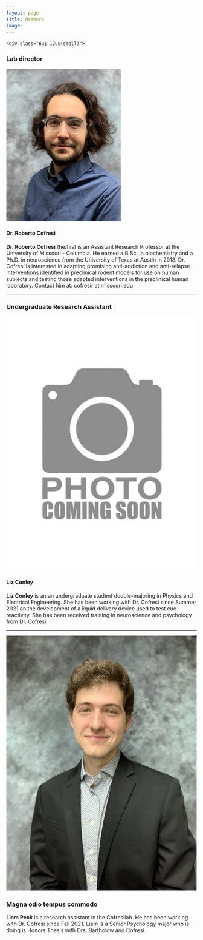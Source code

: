 ```yaml
---
layout: page
title: Members
image: 
---
```


<div class="row">

	<div class="6u$ 12u$(small)">
<h3> Lab director </h3>	
<p><span class="image left"><img src="assets/images/roberto_cofresi1.jpg" alt="" /></span> 
<h4>Dr. Roberto Cofresi</h4>
<b>Dr. Roberto Cofresi</b> (he/his) is an Assistant Research Professor at the University of Missouri - Columbia. He earned a B.Sc. in biochemistry and a Ph.D. in neuroscience from the University of Texas at Austin in 2018. Dr. Cofresí is interested in adapting promising anti-addiction and anti-relapse interventions identified in preclinical rodent models for use on human subjects and testing those adapted interventions in the preclinical human laboratory.  Contact him at: cofresir at missouri.edu</p>

<hr>
<h3> Undergraduate Research Assistant </h3>
<p><span class="image left"><img src="assets/images/missing1.jpg" alt="" /></span> 
<h4>Liz Conley</h4>
<b>Liz Conley</b> is an an undergraduate student double-majoring in Physics and Electrical Engineering. She has been working with Dr. Cofresi since Summer 2021 on the development of a liquid delivery device used to test cue-reactivity. She has been received training in neuroscience and psychology from Dr. Cofresi.

<hr>



<p><span class="image left"><img src="assets/images/liam_peck.jpeg" alt="" /></span>
<h3>Magna odio tempus commodo</h3>
<b>Liam Peck</b> is a research assistant in the Cofresilab. He has been working with Dr. Cofresi since Fall 2021. Liam is a Senior Psychology major who is doing is Honors Thesis with Drs. Bartholow and Cofresi.
			
</div>

</div>



